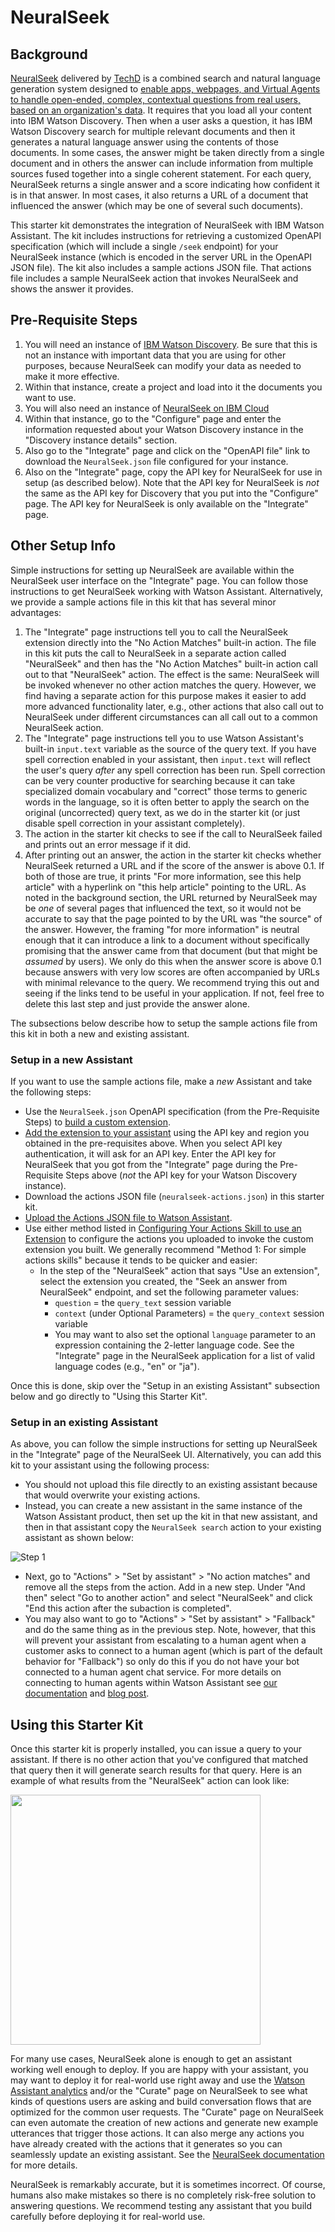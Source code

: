 # NeuralSeek

## Background

[NeuralSeek](https://NeuralSeek.com) delivered by [TechD](https://techd.com/) is a combined search and natural language generation system designed to [enable apps, webpages, and Virtual Agents to handle open-ended, complex, contextual questions from real users, based on an organization's data](https://neuralseek.com/).  It requires that you load all your content into IBM Watson Discovery.  Then when a user asks a question, it has IBM Watson Discovery search for multiple relevant documents and then it generates a natural language answer using the contents of those documents.  In some cases, the answer might be taken directly from a single document and in others the answer can include information from multiple sources fused together into a single coherent statement.  For each query, NeuralSeek returns a single answer and a score indicating how confident it is in that answer.  In most cases, it also returns a URL of a document that influenced the answer (which may be one of several such documents).

This starter kit demonstrates the integration of NeuralSeek with IBM Watson Assistant.  The kit includes instructions for retrieving a customized OpenAPI specification (which will include a single `/seek` endpoint) for your NeuralSeek instance (which is encoded in the server URL in the OpenAPI JSON file).  The kit also includes a sample actions JSON file.  That actions file includes a sample NeuralSeek action that invokes NeuralSeek and shows the answer it provides.

## Pre-Requisite Steps

1. You will need an instance of [IBM Watson Discovery](https://www.ibm.com/cloud/watson-discovery).  Be sure that this is not an instance with important data that you are using for other purposes, because NeuralSeek can modify your data as needed to make it more effective.
2. Within that instance, create a project and load into it the documents you want to use.
3. You will also need an instance of [NeuralSeek on IBM Cloud](https://cloud.ibm.com/catalog/services/neuralseek)
4. Within that instance, go to the "Configure" page and enter the information requested about your Watson Discovery instance in the "Discovery instance details" section.
5. Also go to the "Integrate" page and click on the "OpenAPI file" link to download the `NeuralSeek.json` file configured for your instance.
6. Also on the "Integrate" page, copy the API key for NeuralSeek for use in setup (as described below).  Note that the API key for NeuralSeek is _not_ the same as the API key for Discovery that you put into the "Configure" page.  The API key for NeuralSeek is only available on the "Integrate" page.

## Other Setup Info

Simple instructions for setting up NeuralSeek are available within the NeuralSeek user interface on the "Integrate" page.  You can follow those instructions to get NeuralSeek working with Watson Assistant.  Alternatively, we provide a sample actions file in this kit that has several minor advantages:

1. The "Integrate" page instructions tell you to call the NeuralSeek extension directly into the "No Action Matches" built-in action.  The file in this kit puts the call to NeuralSeek in a separate action called "NeuralSeek" and then has the "No Action Matches" built-in action call out to that "NeuralSeek" action.  The effect is the same: NeuralSeek will be invoked whenever no other action matches the query.  However, we find having a separate action for this purpose makes it easier to add more advanced functionality later, e.g., other actions that also call out to NeuralSeek under different circumstances can all call out to a common NeuralSeek action.
2. The "Integrate" page instructions tell you to use Watson Assistant's built-in `input.text` variable as the source of the query text.  If you have spell correction enabled in your assistant, then `input.text` will reflect the user's query _after_ any spell correction has been run.  Spell correction can be very counter productive for searching because it can take specialized domain vocabulary and "correct" those terms to generic words in the language, so it is often better to apply the search on the original (uncorrected) query text, as we do in the starter kit (or just disable spell correction in your assistant completely).
3. The action in the starter kit checks to see if the call to NeuralSeek failed and prints out an error message if it did.
4. After printing out an answer, the action in the starter kit checks whether NeuralSeek returned a URL and if the score of the answer is above 0.1.  If both of those are true, it prints "For more information, see this help article" with a hyperlink on "this help article" pointing to the URL.  As noted in the background section, the URL returned by NeuralSeek may be _one_ of several pages that influenced the text, so it would not be accurate to say that the page pointed to by the URL was "the source" of the answer.  However, the framing "for more information" is neutral enough that it can introduce a link to a document without specifically promising that the answer came from that document (but that might be _assumed_ by users).  We only do this when the answer score is above 0.1 because answers with very low scores are often accompanied by URLs with minimal relevance to the query.  We recommend trying this out and seeing if the links tend to be useful in your application.  If not, feel free to delete this last step and just provide the answer alone.

The subsections below describe how to setup the sample actions file from this kit in both a new and existing assistant.

### Setup in a new Assistant

If you want to use the sample actions file, make a _new_ Assistant and take the following steps:

- Use the `NeuralSeek.json` OpenAPI specification (from the Pre-Requisite Steps) to [build a custom extension](https://cloud.ibm.com/docs/watson-assistant?topic=watson-assistant-build-custom-extension#building-the-custom-extension).
- [Add the extension to your assistant](https://cloud.ibm.com/docs/watson-assistant?topic=watson-assistant-add-custom-extension) using the API key and region you obtained in the pre-requisites above.  When you select API key authentication, it will ask for an API key.  Enter the API key for NeuralSeek that you got from the "Integrate" page during the Pre-Requisite Steps above (_not_ the API key for your Watson Discovery instance).
- Download the actions JSON file (`neuralseek-actions.json`) in this starter kit.
- [Upload the Actions JSON file to Watson Assistant](https://cloud.ibm.com/docs/watson-assistant?topic=watson-assistant-admin-backup-restore#backup-restore-import).
- Use either method listed in [Configuring Your Actions Skill to use an Extension](https://github.com/watson-developer-cloud/assistant-toolkit/blob/master/integrations/extensions/README.md#configuring-your-actions-skill-to-use-an-extension) to configure the actions you uploaded to invoke the custom extension you built.  We generally recommend "Method 1: For simple actions skills" because it tends to be quicker and easier:
   - In the step of the "NeuralSeek" action that says "Use an extension", select the extension you created, the "Seek an answer from NeuralSeek" endpoint, and set the following parameter values:
      - `question` = the `query_text` session variable
      - `context` (under Optional Parameters) = the `query_context` session variable
      - You may want to also set the optional `language` parameter to an expression containing the 2-letter language code.  See the "Integrate" page in the NeuralSeek application for a list of valid language codes (e.g., "en" or "ja").

Once this is done, skip over the "Setup in an existing Assistant" subsection below and go directly to "Using this Starter Kit".

### Setup in an existing Assistant

As above, you can follow the simple instructions for setting up NeuralSeek in the "Integrate" page of the NeuralSeek UI.  Alternatively, you can add this kit to your assistant using the following process:

- You should not upload this file directly to an existing assistant because that would overwrite your existing actions.  
- Instead, you can create a new assistant in the same instance of the Watson Assistant product, then set up the kit in that new assistant, and then in that assistant copy the `NeuralSeek search` action to your existing assistant as shown below:

![Step 1](./assets/neuralseek-step-1.png)<br>

- Next, go to "Actions" > "Set by assistant" > "No action matches" and remove all the steps from the action.  Add in a new step.  Under "And then" select "Go to another action" and select "NeuralSeek" and click "End this action after the subaction is completed".
- You may also want to go to "Actions" > "Set by assistant" > "Fallback" and do the same thing as in the previous step.  Note, however, that this will prevent your assistant from escalating to a human agent when a customer asks to connect to a human agent (which is part of the default behavior for "Fallback") so only do this if you do not have your bot connected to a human agent chat service.  For more details on connecting to human agents within Watson Assistant see [our documentation](https://cloud.ibm.com/docs/watson-assistant?topic=watson-assistant-human-agent) and [blog post](https://medium.com/ibm-watson/bring-your-own-service-desk-to-watson-assistant-b39bc920075c).

## Using this Starter Kit

Once this starter kit is properly installed, you can issue a query to your assistant. If there is no other action that you've configured that matched that query then it will generate search results for that query.  Here is an example of what results from the "NeuralSeek" action can look like:

<img src="./assets/sample-chat-preview.png" width="400"/>

For many use cases, NeuralSeek alone is enough to get an assistant working well enough to deploy.  If you are happy with your assistant, you may want to deploy it for real-world use right away and use the [Watson Assistant analytics](https://cloud.ibm.com/docs/watson-assistant?topic=watson-assistant-analytics-overview) and/or the "Curate" page on NeuralSeek to see what kinds of questions users are asking and build conversation flows that are optimized for the common user requests.  The "Curate" page on NeuralSeek can even automate the creation of new actions and generate new example utterances that trigger those actions.  It can also merge any actions you have already created with the actions that it generates so you can seamlessly update an existing assistant.  See the [NeuralSeek documentation](https://neuralseek.com/documentation) for more details.

NeuralSeek is remarkably accurate, but it is sometimes incorrect.  Of course, humans also make mistakes so there is no completely risk-free solution to answering questions.  We recommend testing any assistant that you build carefully before deploying it for real-world use.
